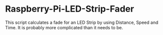 # Raspberry-Pi-LED-Strip-Fader

This script calculates a fade for an LED Strip by using Distance, Speed and Time.
It is probably more complicated than it needs to be.